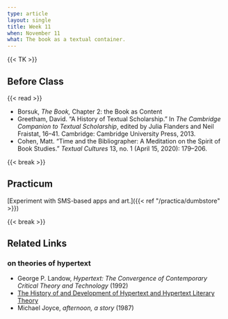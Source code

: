 ```yaml
---
type: article
layout: single
title: Week 11
when: November 11
what: The book as a textual container.
---
```


{{< TK >}}

## Before Class

{{< read >}}
- Borsuk, *The Book,* Chapter 2: the Book as Content
- Greetham, David. “A History of Textual Scholarship.” In *The Cambridge Companion to Textual Scholarship*, edited by Julia Flanders and Neil Fraistat, 16–41. Cambridge: Cambridge University Press, 2013.
- Cohen, Matt. “Time and the Bibliographer: A Meditation on the Spirit of Book Studies.” *Textual Cultures* 13, no. 1 (April 15, 2020): 179–206.

{{< break >}}

## Practicum

[Experiment with SMS-based apps and art.]({{< ref "/practica/dumbstore" >}})

{{< break >}}

## Related Links

### on theories of hypertext
  - George P. Landow, *Hypertext: The Convergence of Contemporary Critical Theory and Technology* (1992)
  - [The History of and Development of Hypertext and Hypertext Literary Theory](https://nocategories.net/hypertext/chapter_one.htm)
  - Michael Joyce, *afternoon, a story* (1987)